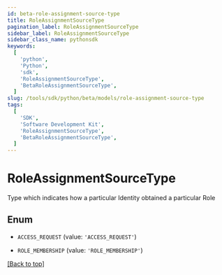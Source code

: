 ```yaml
---
id: beta-role-assignment-source-type
title: RoleAssignmentSourceType
pagination_label: RoleAssignmentSourceType
sidebar_label: RoleAssignmentSourceType
sidebar_class_name: pythonsdk
keywords:
  [
    'python',
    'Python',
    'sdk',
    'RoleAssignmentSourceType',
    'BetaRoleAssignmentSourceType',
  ]
slug: /tools/sdk/python/beta/models/role-assignment-source-type
tags:
  [
    'SDK',
    'Software Development Kit',
    'RoleAssignmentSourceType',
    'BetaRoleAssignmentSourceType',
  ]
---
```


# RoleAssignmentSourceType

Type which indicates how a particular Identity obtained a particular Role

## Enum

- `ACCESS_REQUEST` (value: `'ACCESS_REQUEST'`)

- `ROLE_MEMBERSHIP` (value: `'ROLE_MEMBERSHIP'`)

[[Back to top]](#)
